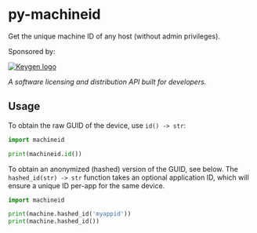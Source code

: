# py-machineid

Get the unique machine ID of any host (without admin privileges).

Sponsored by:

[![Keygen logo](https://user-images.githubusercontent.com/6979737/175406169-bd8bf064-7343-4bd1-94b7-a773ecec07b8.png)](https://keygen.sh)

_A software licensing and distribution API built for developers._

## Usage

To obtain the raw GUID of the device, use `id() -> str`:

```python
import machineid

print(machineid.id())
```

To obtain an anonymized (hashed) version of the GUID, see below. The
`hashed_id(str) -> str` function takes an optional application ID,
which will ensure a unique ID per-app for the same device.

```python
import machineid

print(machine.hashed_id('myappid'))
print(machine.hashed_id())
```
